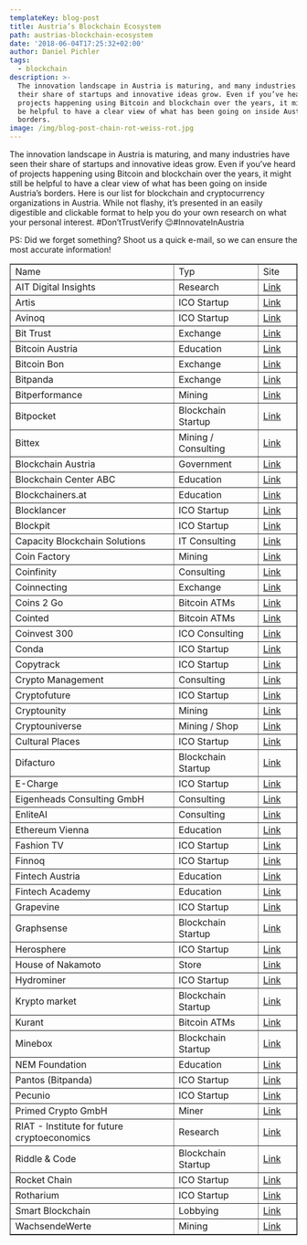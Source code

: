 ```yaml
---
templateKey: blog-post
title: Austria’s Blockchain Ecosystem
path: austrias-blockchain-ecosystem
date: '2018-06-04T17:25:32+02:00'
author: Daniel Pichler
tags:
  - blockchain
description: >-
  The innovation landscape in Austria is maturing, and many industries have seen
  their share of startups and innovative ideas grow. Even if you’ve heard of
  projects happening using Bitcoin and blockchain over the years, it might still
  be helpful to have a clear view of what has been going on inside Austria’s
  borders.
image: /img/blog-post-chain-rot-weiss-rot.jpg
---
```

The innovation landscape in Austria is maturing, and many industries have seen their share of startups and innovative ideas grow. Even if you’ve heard of projects happening using Bitcoin and blockchain over the years, it might still be helpful to have a clear view of what has been going on inside Austria’s borders.
Here is our list for blockchain and cryptocurrency organizations in Austria. While not flashy, it’s presented in an easily digestible and clickable format to help you do your own research on what your personal interest. #Don’tTrustVerify 😉#InnovateInAustria

PS: Did we forget something? Shoot us a quick e-mail, so we can ensure the most accurate information!



<table cellspacing=0 border=1>
  <tr>
  <td style=min-width:50px>Name</td>
  <td style=min-width:50px>Typ</td>
  <td style=min-width:50px>Site</td>
  </tr>
  <tr>
  <td style=min-width:50px>AIT Digital Insights</td>
  <td style=min-width:50px>Research</td>
  <td style=min-width:50px><a href="https://www.ait.ac.at/solutions/digital-insight/">Link</a></td>
  </tr>
  <tr>
  <td style=min-width:50px>Artis</td>
  <td style=min-width:50px>ICO Startup</td>
  <td style=min-width:50px><a href="https://artis.eco/en/investment">Link</a></td>
  </tr>
  <tr>
  <td style=min-width:50px>Avinoq</td>
  <td style=min-width:50px>ICO Startup</td>
  <td style=min-width:50px><a href="https://www.avinoc.com/">Link</a></td>
  </tr>
  <tr>
  <td style=min-width:50px>Bit Trust</td>
  <td style=min-width:50px>Exchange</td>
  <td style=min-width:50px><a href="https://www.austrian-bitcoin.at/">Link</a></td>
  </tr>
  <tr>
  <td style=min-width:50px>Bitcoin Austria</td>
  <td style=min-width:50px>Education</td>
  <td style=min-width:50px><a href="https://bitcoin-austria.at/">Link</a></td>
  </tr>
  <tr>
  <td style=min-width:50px>Bitcoin Bon</td>
  <td style=min-width:50px>Exchange</td>
  <td style=min-width:50px><a href="https://www.bitcoinbon.at/">Link</a></td>
  </tr>
  <tr>
  <td style=min-width:50px>Bitpanda</td>
  <td style=min-width:50px>Exchange</td>
  <td style=min-width:50px><a href="https://www.bitpanda.com/">Link</a></td>
  </tr>
  <tr>
  <td style=min-width:50px>Bitperformance</td>
  <td style=min-width:50px>Mining</td>
  <td style=min-width:50px><a href="https://www.bitperformance.at">Link</a></td>
  </tr>
  <tr>
  <td style=min-width:50px>Bitpocket</td>
  <td style=min-width:50px>Blockchain Startup</td>
  <td style=min-width:50px><a href="http://bitpocket.at/">Link</a></td>
  </tr>
  <tr>
  <td style=min-width:50px>Bittex</td>
  <td style=min-width:50px>Mining / Consulting</td>
  <td style=min-width:50px><a href="www.bittex.at/">Link</a></td>
  </tr>
  <tr>
  <td style=min-width:50px>Blockchain Austria</td>
  <td style=min-width:50px>Government</td>
  <td style=min-width:50px><a href="https://www.blockchain-austria.gv.at/">Link</a></td>
  </tr>
  <tr>
  <td style=min-width:50px>Blockchain Center ABC</td>
  <td style=min-width:50px>Education</td>
  <td style=min-width:50px><a href="https://blockchain-center.at/">Link</a></td>
  </tr>
  <tr>
  <td style=min-width:50px>Blockchainers.at</td>
  <td style=min-width:50px>Education</td>
  <td style=min-width:50px><a href="http://blockchainers.at/">Link</a></td>
  </tr>
  <tr>
  <td style=min-width:50px>Blocklancer</td>
  <td style=min-width:50px>ICO Startup</td>
  <td style=min-width:50px><a href="https://blocklancer.net/">Link</a></td>
  </tr>
  <tr>
  <td style=min-width:50px>Blockpit</td>
  <td style=min-width:50px>ICO Startup</td>
  <td style=min-width:50px><a href="https://www.blockpit.io/">Link</a></td>
  </tr>
  <tr>
  <td style=min-width:50px>Capacity Blockchain Solutions</td>
  <td style=min-width:50px>IT Consulting</td>
  <td style=min-width:50px><a href="https://capacity.at">Link</a></td>
  </tr>
  <tr>
  <td style=min-width:50px>Coin Factory</td>
  <td style=min-width:50px>Mining</td>
  <td style=min-width:50px><a href="https://www.coin-factory.at/">Link</a></td>
  </tr>
  <tr>
  <td style=min-width:50px>Coinfinity</td>
  <td style=min-width:50px>Consulting</td>
  <td style=min-width:50px><a href="https://coinfinity.co/start-en/">Link</a></td>
  </tr>
  <tr>
  <td style=min-width:50px>Coinnecting</td>
  <td style=min-width:50px>Exchange</td>
  <td style=min-width:50px><a href="https://www.coinnecting.com/">Link</a></td>
  </tr>
  <tr>
  <td style=min-width:50px>Coins 2 Go</td>
  <td style=min-width:50px>Bitcoin ATMs</td>
  <td style=min-width:50px><a href="http://www.coins-2-go.com/">Link</a></td>
  </tr>
  <tr>
  <td style=min-width:50px>Cointed</td>
  <td style=min-width:50px>Bitcoin ATMs</td>
  <td style=min-width:50px><a href="https://www.cointed.com/de/">Link</a></td>
  </tr>
  <tr>
  <td style=min-width:50px>Coinvest 300</td>
  <td style=min-width:50px>ICO Consulting</td>
  <td style=min-width:50px><a href="https://coinvest300.com/de/teaserpage/">Link</a></td>
  </tr>
  <tr>
  <td style=min-width:50px>Conda</td>
  <td style=min-width:50px>ICO Startup</td>
  <td style=min-width:50px><a href="https://ico.conda.online">Link</a></td>
  </tr>
  <tr>
  <td style=min-width:50px>Copytrack</td>
  <td style=min-width:50px>ICO Startup</td>
  <td style=min-width:50px><a href="https://copytrack.io/">Link</a></td>
  </tr>
  <tr>
  <td style=min-width:50px>Crypto Management</td>
  <td style=min-width:50px>Consulting</td>
  <td style=min-width:50px><a href="https://crypto-management.at/en/home/">Link</a></td>
  </tr>
  <tr>
  <td style=min-width:50px>Cryptofuture</td>
  <td style=min-width:50px>ICO Startup</td>
  <td style=min-width:50px><a href="http://www.cryptofuture.com/en/">Link</a></td>
  </tr>
  <tr>
  <td style=min-width:50px>Cryptounity</td>
  <td style=min-width:50px>Mining</td>
  <td style=min-width:50px><a href="http://cryptounity.at/home/">Link</a></td>
  </tr>
  <tr>
  <td style=min-width:50px>Cryptouniverse</td>
  <td style=min-width:50px>Mining / Shop</td>
  <td style=min-width:50px><a href="https://www.cryptouniverse.at/">Link</a></td>
  </tr>
  <tr>
  <td style=min-width:50px>Cultural Places</td>
  <td style=min-width:50px>ICO Startup</td>
  <td style=min-width:50px><a href="https://www.culturalplaces.com/">Link</a></td>
  </tr>
  <tr>
  <td style=min-width:50px>Difacturo</td>
  <td style=min-width:50px>Blockchain Startup</td>
  <td style=min-width:50px><a href="http://difacturo.com/">Link</a></td>
  </tr>
  <tr>
  <td style=min-width:50px>E-Charge</td>
  <td style=min-width:50px>ICO Startup</td>
  <td style=min-width:50px><a href="https://echarge.io/">Link</a></td>
  </tr>
  <tr>
  <td style=min-width:50px>Eigenheads Consulting GmbH</td>
  <td style=min-width:50px>Consulting</td>
  <td style=min-width:50px><a href="https://eigenheads.com/">Link</a></td>
  </tr>
  <tr>
  <td style=min-width:50px>EnliteAI</td>
  <td style=min-width:50px>Consulting</td>
  <td style=min-width:50px><a href="https://enlite.ai/">Link</a></td>
  </tr>
  <tr>
  <td style=min-width:50px>Ethereum Vienna</td>
  <td style=min-width:50px>Education</td>
  <td style=min-width:50px><a href="https://www.meetup.com/de-DE/Ethereum-Vienna/">Link</a></td>
  </tr>
  <tr>
  <td style=min-width:50px>Fashion TV</td>
  <td style=min-width:50px>ICO Startup</td>
  <td style=min-width:50px><a href="https://ftv.com/c/">Link</a></td>
  </tr>
  <tr>
  <td style=min-width:50px>Finnoq</td>
  <td style=min-width:50px>ICO Startup</td>
  <td style=min-width:50px><a href="https://finnoq.com">Link</a></td>
  </tr>
  <tr>
  <td style=min-width:50px>Fintech Austria</td>
  <td style=min-width:50px>Education</td>
  <td style=min-width:50px><a href="https://fintechaustria.org/">Link</a></td>
  </tr>
  <tr>
  <td style=min-width:50px>Fintech Academy</td>
  <td style=min-width:50px>Education</td>
  <td style=min-width:50px><a href="http://fintech.academy/">Link</a></td>
  </tr>
  <tr>
  <td style=min-width:50px>Grapevine</td>
  <td style=min-width:50px>ICO Startup</td>
  <td style=min-width:50px><a href="https://www.grapevineworldtoken.io/">Link</a></td>
  </tr>
  <tr>
  <td style=min-width:50px>Graphsense</td>
  <td style=min-width:50px>Blockchain Startup</td>
  <td style=min-width:50px><a href="http://graphsense.info/">Link</a></td>
  </tr>
  <tr>
  <td style=min-width:50px>Herosphere</td>
  <td style=min-width:50px>ICO Startup</td>
  <td style=min-width:50px><a href="https://www.herosphere.gg">Link</a></td>
  </tr>
  <tr>
  <td style=min-width:50px>House of Nakamoto</td>
  <td style=min-width:50px>Store</td>
  <td style=min-width:50px><a href="http://www.thehouseofnakamoto.com/de">Link</a></td>
  </tr>
  <tr>
  <td style=min-width:50px>Hydrominer</td>
  <td style=min-width:50px>ICO Startup</td>
  <td style=min-width:50px><a href="https://www.hydrominer.org">Link</a></td>
  </tr>
  <tr>
  <td style=min-width:50px>Krypto market</td>
  <td style=min-width:50px>Blockchain Startup</td>
  <td style=min-width:50px><a href="https://www.krypto-market.com/">Link</a></td>
  </tr>
  <tr>
  <td style=min-width:50px>Kurant</td>
  <td style=min-width:50px>Bitcoin ATMs</td>
  <td style=min-width:50px><a href="https://kurant.at/">Link</a></td>
  </tr>
  <tr>
  <td style=min-width:50px>Minebox</td>
  <td style=min-width:50px>Blockchain Startup</td>
  <td style=min-width:50px><a href="https://minebox.io/">Link</a></td>
  </tr>
  <tr>
  <td style=min-width:50px>NEM Foundation</td>
  <td style=min-width:50px>Education</td>
  <td style=min-width:50px><a href="https://www.meetup.com/NEM-Vienna/">Link</a></td>
  </tr>
  <tr>
  <td style=min-width:50px>Pantos (Bitpanda)</td>
  <td style=min-width:50px>ICO Startup</td>
  <td style=min-width:50px><a href="https://pantos.io/">Link</a></td>
  </tr>
  <tr>
  <td style=min-width:50px>Pecunio</td>
  <td style=min-width:50px>ICO Startup</td>
  <td style=min-width:50px><a href="https://pecun.io/">Link</a></td>
  </tr>
  <tr>
  <td style=min-width:50px>Primed Crypto GmbH</td>
  <td style=min-width:50px>Miner</td>
  <td style=min-width:50px><a href="https://www.primedgroup.com/">Link</a></td>
  </tr>
  <tr>
  <td style=min-width:50px>RIAT - Institute for future cryptoeconomics</td>
  <td style=min-width:50px>Research</td>
  <td style=min-width:50px><a href="https://riat.at/">Link</a></td>
  </tr>
  <tr>
  <td style=min-width:50px>Riddle & Code</td>
  <td style=min-width:50px>Blockchain Startup</td>
  <td style=min-width:50px><a href="https://www.riddleandcode.com/">Link</a></td>
  </tr>
  <tr>
  <td style=min-width:50px>Rocket Chain</td>
  <td style=min-width:50px>ICO Startup</td>
  <td style=min-width:50px><a href="http://www.rocket-chain.com/">Link</a></td>
  </tr>
  <tr>
  <td style=min-width:50px>Rotharium</td>
  <td style=min-width:50px>ICO Startup</td>
  <td style=min-width:50px><a href="https://www.rotharium.io/en/">Link</a></td>
  </tr>
  <tr>
  <td style=min-width:50px>Smart Blockchain</td>
  <td style=min-width:50px>Lobbying</td>
  <td style=min-width:50px><a href="http://smartblockchain.at/">Link</a></td>
  </tr>
  <tr>
  <td style=min-width:50px>WachsendeWerte</td>
  <td style=min-width:50px>Mining</td>
  <td style=min-width:50px><a href="https://www.wachsendewerte.at">Link</a></td>
  </tr>
 </table>
